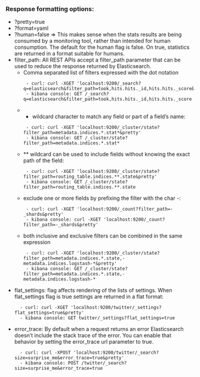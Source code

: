 ### Response formatting options:
 * ?pretty=true
 * ?format=yaml
 * ?human=false => This makes sense when the stats results are being consumed by a monitoring tool, rather than intended for human consumption. The default for the human flag is false. On true, statistics are returned in a format suitable for humans.
 * filter_path: All REST APIs accept a filter_path parameter that can be used to reduce the response returned by Elasticsearch. 
   * Comma separated list of filters expressed with the dot notation
     ```
      - curl: curl -XGET 'localhost:9200/_search?q=elasticsearch&filter_path=took,hits.hits._id,hits.hits._score&pretty'
      - kibana console: GET /_search?q=elasticsearch&filter_path=took,hits.hits._id,hits.hits._score
     ```
   * * wildcard character to match any field or part of a field’s name:
     ```
      - curl: curl -XGET 'localhost:9200/_cluster/state?filter_path=metadata.indices.*.stat*&pretty'
      - kibana console: GET /_cluster/state?filter_path=metadata.indices.*.stat*
     ```
   * ** wildcard can be used to include fields without knowing the exact path of the field:
     ```
      - curl: curl -XGET 'localhost:9200/_cluster/state?filter_path=routing_table.indices.**.state&pretty'
      - kibana console: GET /_cluster/state?filter_path=routing_table.indices.**.state
     ```
   * exclude one or more fields by prefixing the filter with the char -:
     ```
      - curl: curl -XGET 'localhost:9200/_count?filter_path=-_shards&pretty'
      - kibana console: curl -XGET 'localhost:9200/_count?filter_path=-_shards&pretty'
     ```
   * both inclusive and exclusive filters can be combined in the same expression
     ```
      - curl: curl -XGET 'localhost:9200/_cluster/state?filter_path=metadata.indices.*.state,-metadata.indices.logstash-*&pretty'
      - kibana console: GET /_cluster/state?filter_path=metadata.indices.*.state,-metadata.indices.logstash-*
     ```
  * flat_settings: flag affects rendering of the lists of settings. When flat_settings flag is true settings are returned in a flat format:
    ```
      - curl: curl -XGET 'localhost:9200/twitter/_settings?flat_settings=true&pretty'
      - kibana console: GET twitter/_settings?flat_settings=true
    ```
  * error_trace: By default when a request returns an error Elasticsearch doesn’t include the stack trace of the error. You can enable that behavior by setting the error_trace url parameter to true.
    ```
      - curl: curl -XPOST 'localhost:9200/twitter/_search?size=surprise_me&error_trace=true&pretty'
      - kibana console: POST /twitter/_search?size=surprise_me&error_trace=true

    ```

